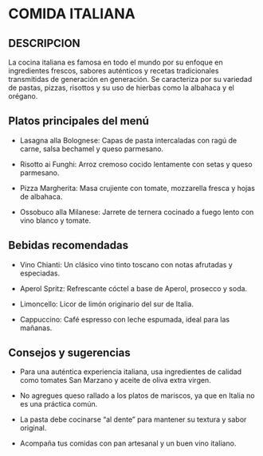 # COMIDA ITALIANA
## DESCRIPCION
La cocina italiana es famosa en todo el mundo por su enfoque en ingredientes frescos, sabores auténticos y recetas tradicionales transmitidas de generación en generación. Se caracteriza por su variedad de pastas, pizzas, risottos y su uso de hierbas como la albahaca y el orégano.

## Platos principales del menú

- Lasagna alla Bolognese: Capas de pasta intercaladas con ragú de carne, salsa bechamel y queso parmesano.

- Risotto ai Funghi: Arroz cremoso cocido lentamente con setas y queso parmesano.

- Pizza Margherita: Masa crujiente con tomate, mozzarella fresca y hojas de albahaca.

- Ossobuco alla Milanese: Jarrete de ternera cocinado a fuego lento con vino blanco y tomate.

## Bebidas recomendadas

- Vino Chianti: Un clásico vino tinto toscano con notas afrutadas y especiadas.

- Aperol Spritz: Refrescante cóctel a base de Aperol, prosecco y soda.

- Limoncello: Licor de limón originario del sur de Italia.

- Cappuccino: Café espresso con leche espumada, ideal para las mañanas.

## Consejos y sugerencias

- Para una auténtica experiencia italiana, usa ingredientes de calidad como tomates San Marzano y aceite de oliva extra virgen.

- No agregues queso rallado a los platos de mariscos, ya que en Italia no es una práctica común.

- La pasta debe cocinarse “al dente” para mantener su textura y sabor original.

- Acompaña tus comidas con pan artesanal y un buen vino italiano.